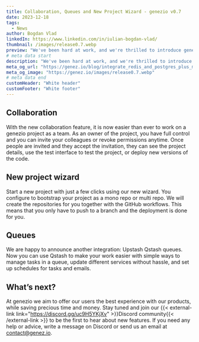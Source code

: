 ```yaml
---
title: Collaboration, Queues and New Project Wizard - genezio v0.7
date: 2023-12-18
tags:
  - News
author: Bogdan Vlad
linkedIn: https://www.linkedin.com/in/iulian-bogdan-vlad/
thumbnail: /images/release0.7.webp
preview: "We've been hard at work, and we're thrilled to introduce genezio v0.7, loaded with features designed to make your development experience smoother and more collaborative!"
# meta data start
description: "We've been hard at work, and we're thrilled to introduce genezio v0.7, loaded with features designed to make your development experience smoother and more collaborative!"
meta_og_url: "https://genez.io/blog/integrate_redis_and_postgres_plus_much_more_genezio_v0.6"
meta_og_image: "https://genez.io/images/release0.7.webp"
# meta data end
customHeader: "White header"
customFooter: "White footer"
---
```


## Collaboration

With the new collaboration feature, it is now easier than ever to work on a genezio project as a team. As an owner of the project, you have full control and you can invite your colleagues or revoke permissions anytime. Once people are invited and they accept the invitation, they can see the project details, use the test interface to test the project, or deploy new versions of the code.

## New project wizard

Start a new project with just a few clicks using our new wizard. You configure to bootstrap your project as a mono repo or multi repo. We will create the repositories for you together with the GitHub workflows. This means that you only have to push to a branch and the deployment is done for you.

## Queues

We are happy to announce another integration: Upstash Qstash queues. Now you can use Qstash to make your work easier with simple ways to manage tasks in a queue, update different services without hassle, and set up schedules for tasks and emails.

## What’s next?

At genezio we aim to offer our users the best experience with our products, while saving precious time and money. Stay tuned and join our {{< external-link link="https://discord.gg/uc9H5YKjXv" >}}Discord community{{< /external-link >}} to be the first to hear about new features. If you need any help or advice, write a message on Discord or send us an email at [contact@genez.io](mailto:contact@genez.io).
